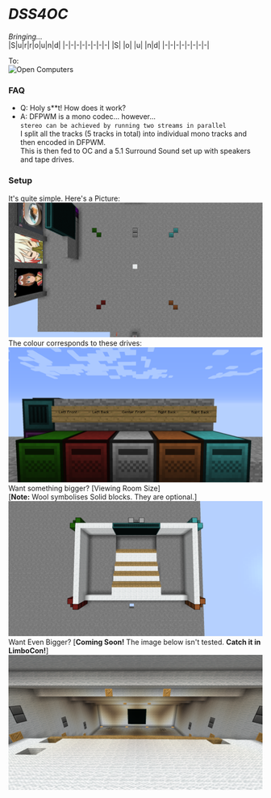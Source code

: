 # *DSS4OC*
*Bringing...*  
|S|u|r|r|o|u|n|d|
|-|-|-|-|-|-|-|-|
|S| |o| |u| |n|d|
|-|-|-|-|-|-|-|-|

To:  
![Open Computers](https://oc.cil.li/uploads/monthly_2017_09/4_BlZNHdl.png.5ef3cdd2e78cb6f99ad2909647ee0be7.png.9d16d85155a918824825f5f0735da47e.png)

### FAQ
- Q: Holy s**t! How does it work?
- A: DFPWM is a mono codec... however...  
`stereo can be achieved by running two streams in parallel`  
 I split all the tracks (5 tracks in total) into individual mono tracks and then encoded in DFPWM.  
 This is then fed to OC and a 5.1 Surround Sound set up with speakers and tape drives.
 
### Setup  
It's quite simple. Here's a Picture:
![5.1 Pictorial](https://github.com/Joshwoo70/DSS4OC/raw/master/5.1surroundsound.png)  
The colour corresponds to these drives:
![Colour](https://github.com/Joshwoo70/DSS4OC/raw/master/drives.png)
Want something bigger? [Viewing Room Size]  
[**Note:** Wool symbolises Solid blocks. They are optional.]  
![viewing room size](https://github.com/Joshwoo70/DSS4OC/raw/master/viewingroom.png)
Want Even Bigger? [**Coming Soon!** The image below isn't tested. **Catch it in LimboCon!**]
![Theather Sized](https://github.com/Joshwoo70/DSS4OC/raw/master/largetheather.png)
